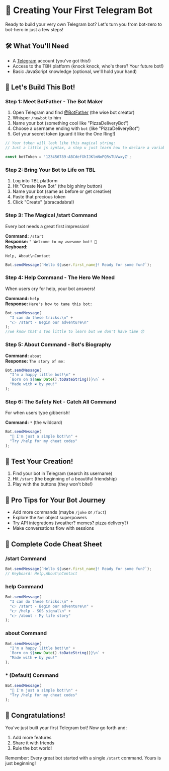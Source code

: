 
# 🤖 Creating Your First Telegram Bot

Ready to build your very own Telegram bot? Let's turn you from bot-zero to bot-hero in just a few steps! 

## 🛠 What You'll Need

- A [Telegram](https://telegram.org) account (you've got this!)
- Access to the TBH platform (knock knock, who's there? Your future bot!)
- Basic JavaScript knowledge (optional, we'll hold your hand)

## 🚀 Let's Build This Bot!

### Step 1: Meet BotFather - The Bot Maker
1. Open Telegram and find [@BotFather](https://t.me/BotFather) (the wise bot creator)
2. Whisper `/newbot` to him
3. Name your bot (something cool like "PizzaDeliveryBot")
4. Choose a username ending with `bot` (like "PizzaDeliveryBot")
5. Get your secret token (guard it like the One Ring!)

```javascript
// Your token will look like this magical string:
// Just a little js syntax, a step u just learn how to declare a variable

const botToken = '123456789:ABCdefGhIJKlmNoPQRsTUVwxyZ';
```

### Step 2: Bring Your Bot to Life on TBL
1. Log into TBL platform
2. Hit "Create New Bot" (the big shiny button)
3. Name your bot (same as before or get creative)
4. Paste that precious token
5. Click "Create" (abracadabra!)

### Step 3: The Magical /start Command
Every bot needs a great first impression!

**Command:** `/start`  
**Response:** `"
Welcome to my awesome bot! 🎉`  
**Keyboard:**
```
Help, About\nContact
```

```javascript
Bot.sendMessage(`Hello ${user.first_name}! Ready for some fun?`);
```

### Step 4: Help Command - The Hero We Need
When users cry for help, your bot answers!

**Command:** `help`  
**Response:** `Here's how to tame this bot:`

```javascript
Bot.sendMessage(
  "I can do these tricks:\n" +
  "👉 /start - Begin our adventure\n"
);
//we know that's too little to learn but we don't have time 😞 
```

### Step 5: About Command - Bot's Biography
**Command:** `about`  
**Response:** `The story of me:`

```javascript
Bot.sendMessage(
  "I'm a happy little bot!\n" +
  `Born on ${new Date().toDateString()}\n` +
  "Made with ❤️ by you!"
);
```

### Step 6: The Safety Net - Catch All Command
For when users type gibberish!

**Command:** `*` (the wildcard)

```javascript
Bot.sendMessage(
  "🤔 I'm just a simple bot!\n" +
  "Try /help for my cheat codes"
);
```

## 🧪 Test Your Creation!
1. Find your bot in Telegram (search its username)
2. Hit `/start` (the beginning of a beautiful friendship)
3. Play with the buttons (they won't bite!)

## 🌟 Pro Tips for Your Bot Journey
- Add more commands (maybe `/joke` or `/fact`)
- Explore the `Bot` object superpowers
- Try API integrations (weather? memes? pizza delivery?)
- Make conversations flow with sessions

## 🎁 Complete Code Cheat Sheet

### /start Command
```javascript
Bot.sendMessage(`Hello ${user.first_name}! Ready for some fun?`);
// Keyboard: Help,About\nContact
```

### help Command
```javascript
Bot.sendMessage(
  "I can do these tricks:\n" +
  "👉 /start - Begin our adventure\n" +
  "👉 /help - SOS signal\n" +
  "👉 /about - My life story"
);
```

### about Command
```javascript
Bot.sendMessage(
  "I'm a happy little bot!\n" +
  `Born on ${new Date().toDateString()}\n` +
  "Made with ❤️ by you!"
);
```

### * (Default) Command
```javascript
Bot.sendMessage(
  "🤔 I'm just a simple bot!\n" +
  "Try /help for my cheat codes"
);
```

## 🎉 Congratulations!
You've just built your first Telegram bot! Now go forth and:
1. Add more features
2. Share it with friends
3. Rule the bot world!

Remember: Every great bot started with a single `/start` command. Yours is just beginning!

